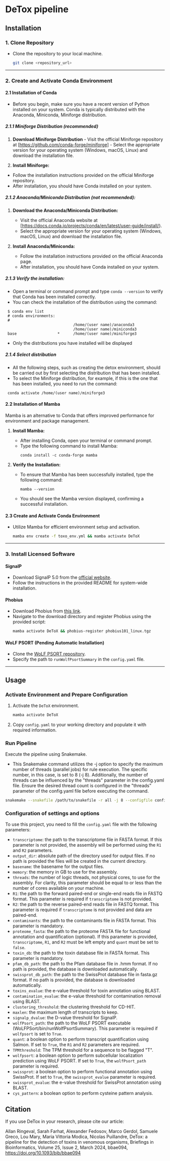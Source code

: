 # DeTox pipeline

## Installation


### 1. Clone Repository
- Clone the repository to your local machine.
  ```bash
  git clone <repository_url>
  ```
---

### 2. Create and Activate Conda Environment

#### 2.1 Installation of Conda

- Before you begin, make sure you have a recent version of Python installed on your system. Conda is typically distributed with the Anaconda, Miniconda, Miniforge distribution.

##### 2.1.1 Miniforge Distribution (recommended)

  1. **Download Miniforge Distribution**
    - Visit the official Miniforge repository at [https://github.com/conda-forge/miniforge]
    - Select the appropriate version for your operating system (Windows, macOS, Linux) and download the installation file.

  2. **Install Miniforge:**
   - Follow the installation instructions provided on the official Miniforge repository.
   - After installation, you should have Conda installed on your system.

##### 2.1.2 Anaconda/Miniconda Distribution (not recommended):

1. **Download the Anaconda/Miniconda Distribution:**
   - Visit the official Anaconda website at [https://docs.conda.io/projects/conda/en/latest/user-guide/install/).
   - Select the appropriate version for your operating system (Windows, macOS, Linux) and download the installation file.

2. **Install Anaconda/Miniconda:**
   - Follow the installation instructions provided on the official Anaconda page.
   - After installation, you should have Conda installed on your system.

##### 2.1.3 Verify the installation:
  - Open a terminal or command prompt and type ```conda --version``` to verify that Conda has been installed correctly.
  - You can check the installation of the distribution using the command:
   ```
    $ conda env list
    # conda environments:
    #
                                 /home/(user name)/anaconda3
                                 /home/(user name)/miniconda3
    base                  *      /home/(user name)/miniforge3
  ```
  - Only the distributions you have installed will be displayed

##### 2.1.4 Select distribution

  - All the following steps, such as creating the detox environment, should be carried out by first selecting the distribution that has been installed.
  - To select the Miniforge distribution, for example, if this is the one that has been installed, you need to run the command:
  ```
   conda activate /home/(user name)/miniforge3
  ```

#### 2.2 Installation of Mamba

Mamba is an alternative to Conda that offers improved performance for environment and package management.

1. **Install Mamba:**
   - After installing Conda, open your terminal or command prompt.
   - Type the following command to install Mamba:
     ```
     conda install -c conda-forge mamba
     ```

2. **Verify the Installation:**
   - To ensure that Mamba has been successfully installed, type the following command:
     ```
     mamba --version
     ```
   - You should see the Mamba version displayed, confirming a successful installation.

#### 2.3 Create and Activate Conda Environment

- Utilize Mamba for efficient environment setup and activation. 
  ```bash
  mamba env create -f toxo_env.yml && mamba activate DeToX
  ```
---

### 3. Install Licensed Software

#### SignalP
- Download SignalP 5.0 from the [official website](https://services.healthtech.dtu.dk/cgi-bin/sw_request?software=signalp&version=5.0&packageversion=5.0b&platform=Linux).
- Follow the instructions in the provided README for system-wide installation.

#### Phobius
- Download Phobius from [this link](https://phobius.sbc.su.se/data.html).
- Navigate to the download directory and register Phobius using the provided script:
  ```bash
  mamba activate DeToX && phobius-register phobius101_linux.tgz
  ```

#### WoLF PSORT (Pending Automatic Installation)
- Clone the [WoLF PSORT repository](https://github.com/fmaguire/WoLFPSort).
- Specify the path to `runWolfPsortSummary` in the `config.yaml` file.

---

## Usage

### Activate Environment and Prepare Configuration
1. Activate the `DeToX` environment.
   ```bash
   mamba activate DeToX
   ```
2. Copy `config.yaml` to your working directory and populate it with required information.

### Run Pipeline
Execute the pipeline using Snakemake.

- This Snakemake command utilizes the -j option to specify the maximum number of threads (parallel jobs) for rule execution. The specific number, in this case, is set to 8 (-j 8). Additionally, the number of threads can be influenced by the "threads" parameter in the config.yaml file. Ensure the desired thread count is configured in the "threads" parameter of the config.yaml file before executing the command.
```bash
snakemake --snakefile /path/to/snakefile -r all -j 8 --configfile config.yaml
```

### Configuration of settings and options
To use this project, you need to fill the `config.yaml` file with the following parameters:

- `transcriptome`: the path to the transcriptome file in FASTA format. If this parameter is not provided, the assembly will be performed using the `R1` and `R2` parameters.
- `output_dir`: absolute path of the directory used for output files. If no path is provided the files will be created in the current directory.
- `basename`: the basename for the output files.
- `memory`: the memory in GB to use for the assembly.
- `threads`: the number of logic threads, not physical cores, to use for the assembly. For clarity, this parameter should be equal to or less than the number of cores available on your machine.
- `R1`: the path to the forward paired-end or single-end reads file in FASTQ format. This parameter is required if `transcriptome` is not provided.
- `R2`: the path to the reverse paired-end reads file in FASTQ format. This parameter is required if `transcriptome` is not provided and data are paired-end.
- `contaminants`: the path to the contaminants file in FASTA format. This parameter is mandatory.
- `proteome_fasta`: the path to the proteome FASTA file for functional annotation and quantification (optional). If this parameter is provided, `transcriptome`, `R1`, and `R2` must be left empty and `quant` must be set to `false`.
- `toxin_db`: the path to the toxin database file in FASTA format. This parameter is mandatory.
- `pfam_db_path`: the path to the Pfam database file in .hmm format. If no path is provided, the database is downloaded automatically.
- `swissprot_db_path`: the path to the SwissProt database file in fasta.gz format. If no path is provided, the database is downloaded automatically.
- `toxins_evalue`: the e-value threshold for toxin annotation using BLAST.
- `contamination_evalue`: the e-value threshold for contamination removal using BLAST.
- `clustering_threshold`: the clustering threshold for CD-HIT.
- `maxlen`: the maximum length of transcripts to keep.
- `signalp_dvalue`: the D-value threshold for SignalP.
- `wolfPsort_path`: the path to the WoLF PSORT executable (WoLFPSort/bin/runWolfPsortSummary). This parameter is required if `wolfpsort` is set to `True`.
- `quant`: a boolean option to perform transcript quantification using Salmon. If set to `True`, the `R1` and `R2` parameters are required.
- `TPMthreshold`: The TPM threshold for a sequence to be flagged "T".
- `wolfpsort`: a boolean option to perform subcellular localization prediction using WoLF PSORT. If set to `True`, the `wolfPsort_path` parameter is required.
- `swissprot`: a boolean option to perform functional annotation using SwissProt. If set to `True`, the `swissprot_evalue` parameter is required.
- `swissprot_evalue`: the e-value threshold for SwissProt annotation using BLAST.
- `cys_pattern`: a boolean option to perform cysteine pattern analysis.

## Citation

If you use DeTox in your research, please cite our article:

Allan Ringeval, Sarah Farhat, Alexander Fedosov, Marco Gerdol, Samuele Greco, Lou Mary, Maria Vittoria Modica, Nicolas Puillandre, DeTox: a pipeline for the detection of toxins in venomous organisms, Briefings in Bioinformatics, Volume 25, Issue 2, March 2024, bbae094, https://doi.org/10.1093/bib/bbae094
